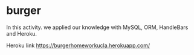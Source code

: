 # burger

In this activity. we applied our knowledge with MySQL, ORM, HandleBars and Heroku.

Heroku link https://burgerhomeworkucla.herokuapp.com/
